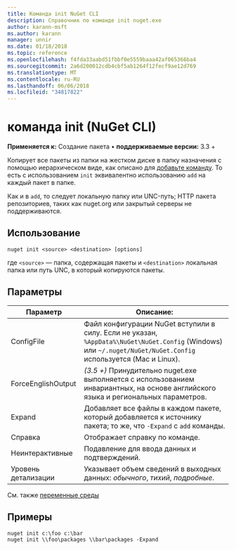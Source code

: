 ```yaml
---
title: Команда init NuGet CLI
description: Справочник по команде init nuget.exe
author: karann-msft
ms.author: karann
manager: unnir
ms.date: 01/18/2018
ms.topic: reference
ms.openlocfilehash: f4fda33aabd51fbbf0e5559baaa42af065366ba4
ms.sourcegitcommit: 2a6d200012cdb4cbf5ab1264f12fecf9ae12d769
ms.translationtype: MT
ms.contentlocale: ru-RU
ms.lasthandoff: 06/06/2018
ms.locfileid: "34817822"
---
```

# <a name="init-command-nuget-cli"></a>команда init (NuGet CLI)

**Применяется к:** Создание пакета &bullet; **поддерживаемые версии:** 3.3 +

Копирует все пакеты из папки на жестком диске в папку назначения с помощью иерархическом виде, как описано для [добавьте команду](cli-ref-add.md). То есть с использованием `init` эквивалентно использованию `add` на каждый пакет в папке.

Как и в `add`, то следует локальную папку или UNC-путь; HTTP пакета репозиториев, таких как nuget.org или закрытый серверы не поддерживаются.

## <a name="usage"></a>Использование

```cli
nuget init <source> <destination> [options]
```

где `<source>` — папка, содержащая пакеты и `<destination>` локальная папка или путь UNC, в который копируются пакеты.

## <a name="options"></a>Параметры

| Параметр | Описание: |
| --- | --- |
| ConfigFile | Файл конфигурации NuGet вступили в силу. Если не указан, `%AppData%\NuGet\NuGet.Config` (Windows) или `~/.nuget/NuGet/NuGet.Config` используется (Mac и Linux).|
| ForceEnglishOutput | *(3.5 +)*  Принудительно nuget.exe выполняется с использованием инвариантных, на основе английского языка и региональных параметров. |
| Expand | Добавляет все файлы в каждом пакете, который добавляется к источнику пакета; то же, что `-Expand` с `add` команды. |
| Справка | Отображает справку по команде. |
| Неинтерактивные | Подавление для ввода данных и подтверждений. |
| Уровень детализации | Указывает объем сведений в выходных данных: *обычного*, *тихий*, *подробные*. |

См. также [переменные среды](cli-ref-environment-variables.md)

## <a name="examples"></a>Примеры

```cli
nuget init c:\foo c:\bar
nuget init \\foo\packages \\bar\packages -Expand
```
